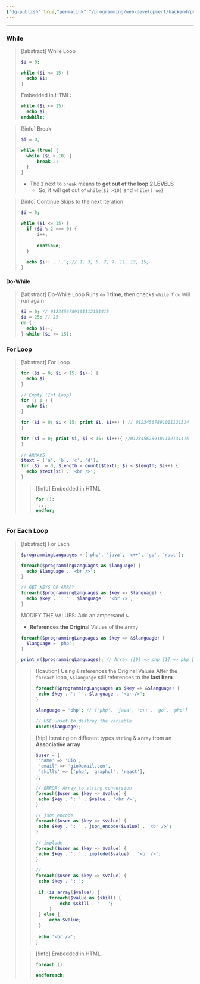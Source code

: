 ```yaml
---
{"dg-publish":true,"permalink":"/programming/web-development/backend/php/01-procedural/04-control-structures/02-loops/","tags":["programming","php","webdevelopment","backend"],"created":"2024-11-09T11:30:30.196+08:00"}
---
```



--- 

### While
> [!abstract] While Loop
> ```php
>$i = 0;
>
>while ($i <= 15) {
>	echo $i;
>}
>```
>Embedded in HTML:
>```php
>while ($i <= 15):
>	echo $i;
>endwhile;
>```


> [!info] Break
> ```php
> $i = 0;
> 
> while (true) {
> 	while ($i > 10) {
> 		break 2;
> 	}
> }
> ```
> - The `2` next to `break` means to __get out of the loop 2 LEVELS__
> 	- So, it will get out of `while($i >10)` and `while(true)`

> [!info] Continue
> Skips to the next iteration
> ```php
> $i = 0;
> 
> while ($i <= 15) {
> 	if ($i % 2 === 0) {
> 		i++;
> 		
> 		continue;
> 	}
> 	
> 	echo $i++ . ','; // 1, 3, 5, 7, 9, 11, 13, 15,
> }
> ```

#### Do-While
> [!abstract] Do-While Loop
> Runs `do` __1 time__, then checks `while` if `do` will run again
> ```php
> $i = 0; // 0123456789101112131415
> $i = 25; // 25
> do {
> 	echo $i++;
> } while ($i <= 15);
> ```

### For Loop
> [!abstract] For Loop
> ```php
> for ($i = 0; $i < 15; $i++) {
> 	echo $i;
> }
> 
> // Empty (Inf Loop)
> for (; ; ) {
> 	echo $i;
> }
> 
> for ($i = 0; $i < 15; print $i, $i++) { // 01234567891011121314
> }
> 
> for ($i = 0; print $i, $i < 15; $i++){ //0123456789101112131415
> }
> 
> // ARRAYS
> $text = ['a', 'b', 'c', 'd'];
> for ($i  = 0, $length = count($text); $i < $length; $i++) {
> 	echo $text[$i] . '<br />';
> }
> ```
>
>> [!info] Embedded in HTML
>> ```php
>> for ():
>> 	...
>> endfor;
>> ```
```
```

### For Each Loop

> [!abstract] For Each
> ```php
> $programmingLanguages = ['php', 'java', 'c++', 'go', 'rust'];
> 
> foreach($programmingLanguages as $language) {
> 	echo $language . '<br />';
> }
> 
> // GET KEYS OF ARRAY
> foreach($programmingLanguages as $key => $language) {
> 	echo $key . ': ' . $language . '<br />';
> }
> ```
> 
> MODIFY THE VALUES:
> Add an ampersand `&`
> - __References the Original__ Values of the `Array`
> ```php
> foreach($programmingLanguages as $key => &$language) {
> 	$language = 'php';
> }
> 
> print_r($programmingLanguages); // Array ([0] => php [1] => php [2] => php [3] => php [4] => php)
> ```
>> [!caution] Using `&` references the Original Values
>> After the `foreach` loop, `&$language` still references to the __last item__
>> ```php
>> foreach($programmingLanguages as $key => &$language) {
>> 	echo $key . ': ' . $language . '<br />';
>> }
>> 
>> $language = 'php'; // ['php', 'java', 'c++', 'go', 'php']
>> 
>> // USE unset to destroy the variable
>> unset($language);
>> ```
>
>
>> [!tip] Iterating on different types `string` & `array` from an __Associative array__
>> ```php
>> $user = [
>> 	'name' => 'Gio',
>> 	'email' => 'gio@email.com',
>> 	'skills' => ['php', 'graphql', 'react'],
>> ];
>> 
>> // ERROR: Array to string conversion
>> foreach($user as $key => $value) {
>> 	echo $key . ': ' . $value . '<br />';
>> } 
>> 
>> // json_encode
>> foreach($user as $key => $value) {
>> 	echo $key . ': ' . json_encode($value) . '<br />';
>> } 
>> 
>> // implode
>> foreach($user as $key => $value) {
>> 	echo $key . ': ' . implode($value) . '<br />';
>> } 
>> 
>> //
>> foreach($user as $key => $value) {
>> 	echo $key . ': ';
>> 	
>> 	if (is_array($value)) {
>> 		foreach($value as $skill) {
>> 			echo $skill . ' - ';
>> 		}
>> 	} else {
>> 		echo $value;
>> 	}
>> 	
>> 	echo '<br />';
>> } 
>> ```
>
>
>> [!info] Embedded in HTML
>> ```php
>> foreach ():
>> 	...
>> endforeach;
>>```
>>

 


